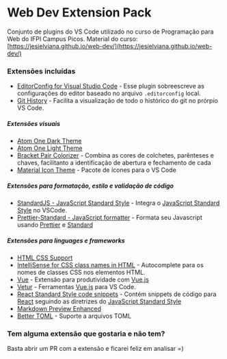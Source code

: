 # Web Dev Extension Pack

Conjunto de plugins do VS Code utilizado no curso de Programação para Web do IFPI Campus Picos.
Material do curso: [https://jesielviana.github.io/web-dev/](https://jesielviana.github.io/web-dev/)

### Extensões incluídas

- [EditorConfig for Visual Studio Code](https://marketplace.visualstudio.com/items?itemName=EditorConfig.EditorConfig) - Esse plugin sobreescreve as configurações do editor baseado no arquivo `.editorconfig` local.
- [Git History](https://marketplace.visualstudio.com/items?itemName=donjayamanne.githistory) - Facilita a visualização de todo o histórico do git no prórpio VS Code.

##### Extensões visuais

- [Atom One Dark Theme](https://marketplace.visualstudio.com/items?itemName=akamud.vscode-theme-onedark)
- [Atom One Light Theme](https://marketplace.visualstudio.com/items?itemName=akamud.vscode-theme-onelight)
- [Bracket Pair Colorizer](https://marketplace.visualstudio.com/items?itemName=CoenraadS.bracket-pair-colorizer) - Combina as cores de colchetes, parênteses e chaves, facilitanto a identificação de abertura e fechamento de cada
- [Material Icon Theme](https://marketplace.visualstudio.com/items?itemName=PKief.material-icon-theme) - Pacote de ícones para o VS Code

##### Extensões para formatação, estilo e validação de código

- [StandardJS - JavaScript Standard Style](https://marketplace.visualstudio.com/items?itemName=standard.vscode-standard) - Integra o [JavaScript Standard Style](https://standardjs.com/) no VSCode.
- [Prettier-Standard - JavaScript formatter](https://marketplace.visualstudio.com/items?itemName=numso.prettier-standard-vscode) - Formata seu Javascript usando [Prettier](https://marketplace.visualstudio.com/items?itemName=esbenp.prettier-vscode) e [Standard](https://standardjs.com/)

##### Extensões para linguages e frameworks

- [HTML CSS Support](https://marketplace.visualstudio.com/items?itemName=ecmel.vscode-html-css)
- [IntelliSense for CSS class names in HTML](https://marketplace.visualstudio.com/items?itemName=Zignd.html-css-class-completion) - Autocomplete para os nomes de classes CSS nos elementos HTML.
- [Vue](https://marketplace.visualstudio.com/items?itemName=znck.vue) - Extensão para produtividade com [Vue.js](https://br.vuejs.org/)
- [Vetur](https://marketplace.visualstudio.com/items?itemName=octref.vetur) - Ferramentas [Vue.js](https://br.vuejs.org/) para VS Code.
- [React Standard Style code snippets](https://marketplace.visualstudio.com/items?itemName=TimonVS.ReactSnippetsStandard) - Contém snippets de código para [React](https://pt-br.reactjs.org/) seguindo as diretrizes do [JavaScript Standard Style](https://standardjs.com/)
- [Markdown Preview Enhanced](https://marketplace.visualstudio.com/items?itemName=shd101wyy.markdown-preview-enhanced)
- [Better TOML](https://marketplace.visualstudio.com/items?itemName=bungcip.better-toml) - Suporte a arquivos TOML

### Tem alguma extensão que gostaria e não tem?

Basta abrir um PR com a extensão e ficarei feliz em analisar =)
